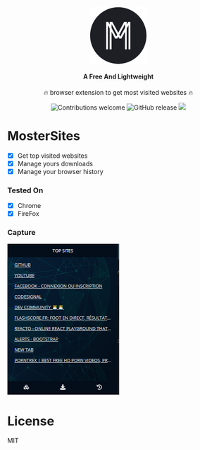 <div align="center">
  <img src="icons/icon128.png"><br /><br />
  <h4 style="margin-top:0">A Free And Lightweight</h4>
  <p>🔥 browser extension to get most visited websites 🔥</p>

  ![Contributions welcome](https://img.shields.io/badge/contributions-welcome-brightgreen) ![GitHub release](https://img.shields.io/github/release/Chromo-lib/moster/all?logo=GitHub) ![](https://badgen.net/github/license/Chromo-lib/moster)

</div>

# MosterSites

- [x] Get top visited websites
- [x] Manage yours downloads
- [x] Manage your browser history

### Tested On
- [x] Chrome
- [x] FireFox

### Capture
![Moster](Capture.PNG)

# License
MIT
